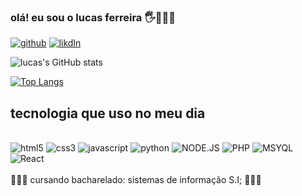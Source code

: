 
### olá! eu sou o lucas ferreira 🖐👨🏽‍💻 

[![github](https://img.shields.io/badge/GitHub-100000?style=for-the-badge&logo=github&logoColor=white)](https://github.com/lucasferreiragafanhoto)
[![likdIn](https://img.shields.io/badge/LinkedIn-0077B5?style=for-the-badge&logo=linkedin&logoColor=white)](https://www.linkedin.com/in/lucas-ferreira-52033b249/)

![lucas's GitHub stats](https://github-readme-stats.vercel.app/api?username=lucasferreiragafanhoto&show_icons=true&theme=darcula)


 
<div
![snake gif](https://github.com/lucasferreiragafanhoto/lucasferreiragafanhoto/blob/output/github-contribution-grid-snake.svg)
  
  [![Top Langs](https://github-readme-stats.vercel.app/api/top-langs/?username=lucasferreiragafanhoto)](https://github.com/lucasferreiragafamhoto/github-readme-stats)
## tecnologia que uso no meu dia

<div style="display: inline-black"><br/> 
<img alig="center" alt="html5" src="https://img.shields.io/badge/HTML5-E34F26?style=for-the-badge&logo=html5&logoColor=white" />
<img alig="center" alt="css3" src="https://img.shields.io/badge/CSS3-1572B6?style=for-the-badge&logo=css3&logoColor=white" />
<img alig="center" alt="javascript" src="https://img.shields.io/badge/JavaScript-323330?style=for-the-badge&logo=javascript&logoColor=F7DF1E" />
<img alig="center" alt="python" src="https://img.shields.io/badge/Python-14354C?style=for-the-badge&logo=python&logoColor=white" />
<img alig="center" alt="NODE.JS" src="https://img.shields.io/badge/Node.js-43853D?style=for-the-badge&logo=node.js&logoColor=white" />
 <img alig="center" alt="PHP" src="https://img.shields.io/badge/PHP-777BB4?style=for-the-badge&logo=php&logoColor=white" />
 <img alig="<center" alt="MSYQL" src="https://img.shields.io/badge/MySQL-00000F?style=for-the-badge&logo=mysql&logoColor=white" />
<img alig="<center" alt="React" src="https://img.shields.io/badge/React-20232A?style=for-the-badge&logo=react&logoColor=61DAFB" />
</div><br/>
 👨🏽‍🎓 cursando bacharelado: sistemas de informação S.I; 👨🏽‍🎓 


